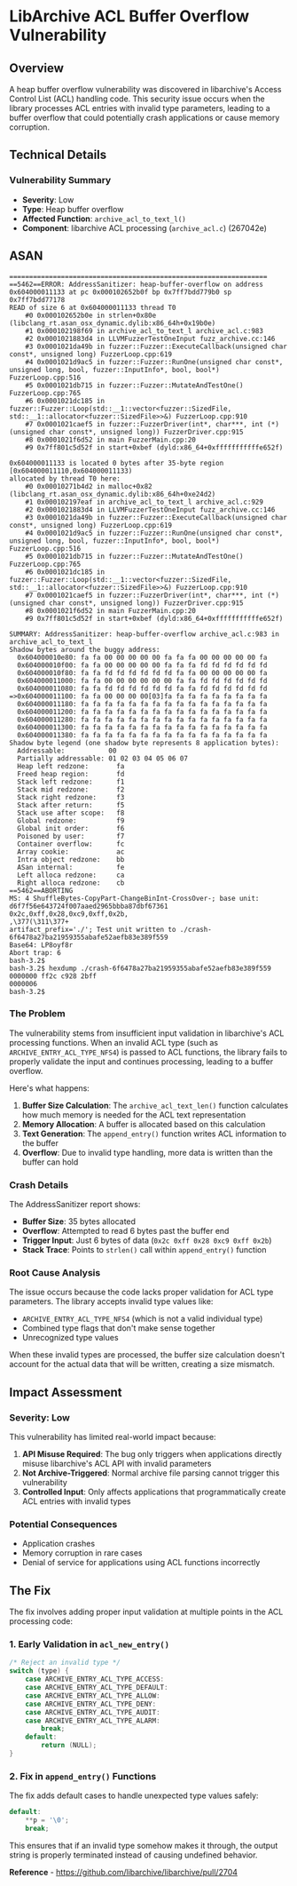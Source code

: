 # LibArchive ACL Buffer Overflow Vulnerability

## Overview

A heap buffer overflow vulnerability was discovered in libarchive's Access Control List (ACL) handling code. This security issue occurs when the library processes ACL entries with invalid type parameters, leading to a buffer overflow that could potentially crash applications or cause memory corruption.

## Technical Details

### Vulnerability Summary
- **Severity**: Low
- **Type**: Heap buffer overflow
- **Affected Function**: `archive_acl_to_text_l()`
- **Component**: libarchive ACL processing (`archive_acl.c`) (267042e)

## ASAN

```
=================================================================
==5462==ERROR: AddressSanitizer: heap-buffer-overflow on address 0x604000011133 at pc 0x000102652b0f bp 0x7ff7bdd779b0 sp 0x7ff7bdd77178
READ of size 6 at 0x604000011133 thread T0
    #0 0x000102652b0e in strlen+0x80e (libclang_rt.asan_osx_dynamic.dylib:x86_64h+0x19b0e)
    #1 0x000102198f69 in archive_acl_to_text_l archive_acl.c:983
    #2 0x0001021883d4 in LLVMFuzzerTestOneInput fuzz_archive.cc:146
    #3 0x0001021da49b in fuzzer::Fuzzer::ExecuteCallback(unsigned char const*, unsigned long) FuzzerLoop.cpp:619
    #4 0x0001021d9ac5 in fuzzer::Fuzzer::RunOne(unsigned char const*, unsigned long, bool, fuzzer::InputInfo*, bool, bool*) FuzzerLoop.cpp:516
    #5 0x0001021db715 in fuzzer::Fuzzer::MutateAndTestOne() FuzzerLoop.cpp:765
    #6 0x0001021dc185 in fuzzer::Fuzzer::Loop(std::__1::vector<fuzzer::SizedFile, std::__1::allocator<fuzzer::SizedFile>>&) FuzzerLoop.cpp:910
    #7 0x0001021caef5 in fuzzer::FuzzerDriver(int*, char***, int (*)(unsigned char const*, unsigned long)) FuzzerDriver.cpp:915
    #8 0x0001021f6d52 in main FuzzerMain.cpp:20
    #9 0x7ff801c5d52f in start+0xbef (dyld:x86_64+0xfffffffffffe652f)

0x604000011133 is located 0 bytes after 35-byte region [0x604000011110,0x604000011133)
allocated by thread T0 here:
    #0 0x00010271b4d2 in malloc+0x82 (libclang_rt.asan_osx_dynamic.dylib:x86_64h+0xe24d2)
    #1 0x000102197eaf in archive_acl_to_text_l archive_acl.c:929
    #2 0x0001021883d4 in LLVMFuzzerTestOneInput fuzz_archive.cc:146
    #3 0x0001021da49b in fuzzer::Fuzzer::ExecuteCallback(unsigned char const*, unsigned long) FuzzerLoop.cpp:619
    #4 0x0001021d9ac5 in fuzzer::Fuzzer::RunOne(unsigned char const*, unsigned long, bool, fuzzer::InputInfo*, bool, bool*) FuzzerLoop.cpp:516
    #5 0x0001021db715 in fuzzer::Fuzzer::MutateAndTestOne() FuzzerLoop.cpp:765
    #6 0x0001021dc185 in fuzzer::Fuzzer::Loop(std::__1::vector<fuzzer::SizedFile, std::__1::allocator<fuzzer::SizedFile>>&) FuzzerLoop.cpp:910
    #7 0x0001021caef5 in fuzzer::FuzzerDriver(int*, char***, int (*)(unsigned char const*, unsigned long)) FuzzerDriver.cpp:915
    #8 0x0001021f6d52 in main FuzzerMain.cpp:20
    #9 0x7ff801c5d52f in start+0xbef (dyld:x86_64+0xfffffffffffe652f)

SUMMARY: AddressSanitizer: heap-buffer-overflow archive_acl.c:983 in archive_acl_to_text_l
Shadow bytes around the buggy address:
  0x604000010e80: fa fa 00 00 00 00 00 fa fa fa 00 00 00 00 00 fa
  0x604000010f00: fa fa 00 00 00 00 00 fa fa fa fd fd fd fd fd fd
  0x604000010f80: fa fa fd fd fd fd fd fd fa fa 00 00 00 00 00 fa
  0x604000011000: fa fa 00 00 00 00 00 00 fa fa fd fd fd fd fd fd
  0x604000011080: fa fa fd fd fd fd fd fd fa fa fd fd fd fd fd fd
=>0x604000011100: fa fa 00 00 00 00[03]fa fa fa fa fa fa fa fa fa
  0x604000011180: fa fa fa fa fa fa fa fa fa fa fa fa fa fa fa fa
  0x604000011200: fa fa fa fa fa fa fa fa fa fa fa fa fa fa fa fa
  0x604000011280: fa fa fa fa fa fa fa fa fa fa fa fa fa fa fa fa
  0x604000011300: fa fa fa fa fa fa fa fa fa fa fa fa fa fa fa fa
  0x604000011380: fa fa fa fa fa fa fa fa fa fa fa fa fa fa fa fa
Shadow byte legend (one shadow byte represents 8 application bytes):
  Addressable:           00
  Partially addressable: 01 02 03 04 05 06 07 
  Heap left redzone:       fa
  Freed heap region:       fd
  Stack left redzone:      f1
  Stack mid redzone:       f2
  Stack right redzone:     f3
  Stack after return:      f5
  Stack use after scope:   f8
  Global redzone:          f9
  Global init order:       f6
  Poisoned by user:        f7
  Container overflow:      fc
  Array cookie:            ac
  Intra object redzone:    bb
  ASan internal:           fe
  Left alloca redzone:     ca
  Right alloca redzone:    cb
==5462==ABORTING
MS: 4 ShuffleBytes-CopyPart-ChangeBinInt-CrossOver-; base unit: d6f7f56e643724f007aaed2965bbba87dbf67361
0x2c,0xff,0x28,0xc9,0xff,0x2b,
,\377(\311\377+
artifact_prefix='./'; Test unit written to ./crash-6f6478a27ba21959355abafe52aefb83e389f559
Base64: LP8oyf8r
Abort trap: 6
bash-3.2$ 
bash-3.2$ hexdump ./crash-6f6478a27ba21959355abafe52aefb83e389f559
0000000 ff2c c928 2bff                         
0000006
bash-3.2$
```

### The Problem

The vulnerability stems from insufficient input validation in libarchive's ACL processing functions. When an invalid ACL type (such as `ARCHIVE_ENTRY_ACL_TYPE_NFS4`) is passed to ACL functions, the library fails to properly validate the input and continues processing, leading to a buffer overflow.

Here's what happens:

1. **Buffer Size Calculation**: The `archive_acl_text_len()` function calculates how much memory is needed for the ACL text representation
2. **Memory Allocation**: A buffer is allocated based on this calculation
3. **Text Generation**: The `append_entry()` function writes ACL information to the buffer
4. **Overflow**: Due to invalid type handling, more data is written than the buffer can hold

### Crash Details

The AddressSanitizer report shows:
- **Buffer Size**: 35 bytes allocated
- **Overflow**: Attempted to read 6 bytes past the buffer end
- **Trigger Input**: Just 6 bytes of data (`0x2c 0xff 0x28 0xc9 0xff 0x2b`)
- **Stack Trace**: Points to `strlen()` call within `append_entry()` function

### Root Cause Analysis

The issue occurs because the code lacks proper validation for ACL type parameters. The library accepts invalid type values like:
- `ARCHIVE_ENTRY_ACL_TYPE_NFS4` (which is not a valid individual type)
- Combined type flags that don't make sense together
- Unrecognized type values

When these invalid types are processed, the buffer size calculation doesn't account for the actual data that will be written, creating a size mismatch.

## Impact Assessment

### Severity: Low
This vulnerability has limited real-world impact because:

1. **API Misuse Required**: The bug only triggers when applications directly misuse libarchive's ACL API with invalid parameters
2. **Not Archive-Triggered**: Normal archive file parsing cannot trigger this vulnerability
3. **Controlled Input**: Only affects applications that programmatically create ACL entries with invalid types

### Potential Consequences
- Application crashes
- Memory corruption in rare cases
- Denial of service for applications using ACL functions incorrectly

## The Fix

The fix involves adding proper input validation at multiple points in the ACL processing code:

### 1. Early Validation in `acl_new_entry()`
```c
/* Reject an invalid type */
switch (type) {
    case ARCHIVE_ENTRY_ACL_TYPE_ACCESS:
    case ARCHIVE_ENTRY_ACL_TYPE_DEFAULT:
    case ARCHIVE_ENTRY_ACL_TYPE_ALLOW:
    case ARCHIVE_ENTRY_ACL_TYPE_DENY:
    case ARCHIVE_ENTRY_ACL_TYPE_AUDIT:
    case ARCHIVE_ENTRY_ACL_TYPE_ALARM:
        break;
    default:
        return (NULL);
}
```

### 2. Fix in `append_entry()` Functions
The fix adds default cases to handle unexpected type values safely:

```c
default:
    **p = '\0';
    break;
```

This ensures that if an invalid type somehow makes it through, the output string is properly terminated instead of causing undefined behavior.

**Reference** - https://github.com/libarchive/libarchive/pull/2704
